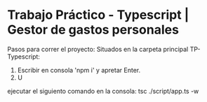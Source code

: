 # Trabajo Práctico - Typescript | Gestor de gastos personales

Pasos para correr el proyecto:
Situados en la carpeta principal TP-Typescript:

1. Escribir en consola 'npm i' y apretar Enter.
2. U

ejecutar el siguiento comando en la consola:
tsc ./script/app.ts -w
